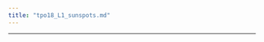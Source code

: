 ```yaml
---
title: "tpo18_L1_sunspots.md"
---
```


<div class="markmap-container">
<div class="markmap">
<script type="text/template">


</script>
</div>
</div>

---
